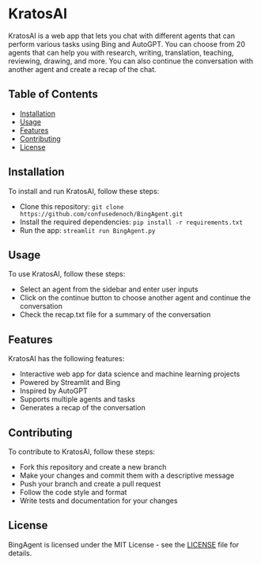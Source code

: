 # KratosAI

KratosAI is a web app that lets you chat with different agents that can perform various tasks using Bing and AutoGPT. You can choose from 20 agents that can help you with research, writing, translation, teaching, reviewing, drawing, and more. You can also continue the conversation with another agent and create a recap of the chat.

## Table of Contents

- [Installation](#installation)
- [Usage](#usage)
- [Features](#features)
- [Contributing](#contributing)
- [License](#license)

## Installation

To install and run KratosAI, follow these steps:

- Clone this repository: `git clone https://github.com/confusedenoch/BingAgent.git`
- Install the required dependencies: `pip install -r requirements.txt`
- Run the app: `streamlit run BingAgent.py`

## Usage

To use KratosAI, follow these steps:

- Select an agent from the sidebar and enter user inputs
- Click on the continue button to choose another agent and continue the conversation
- Check the recap.txt file for a summary of the conversation

## Features

KratosAI has the following features:

- Interactive web app for data science and machine learning projects
- Powered by Streamlit and Bing
- Inspired by AutoGPT
- Supports multiple agents and tasks
- Generates a recap of the conversation

## Contributing

To contribute to KratosAI, follow these steps:

- Fork this repository and create a new branch
- Make your changes and commit them with a descriptive message
- Push your branch and create a pull request
- Follow the code style and format
- Write tests and documentation for your changes

## License

BingAgent is licensed under the MIT License - see the [LICENSE](LICENSE) file for details.
